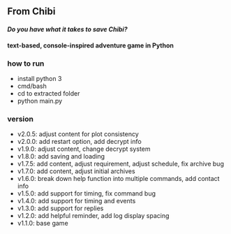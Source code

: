 ## From Chibi
#### *Do you have what it takes to save Chibi?*

#### text-based, console-inspired adventure game in Python

### how to run
* install python 3
* cmd/bash
* cd to extracted folder
* python main.py

### version
* v2.0.5: adjust content for plot consistency
* v2.0.0: add restart option, add decrypt info
* v1.9.0: adjust content, change decrypt system
* v1.8.0: add saving and loading
* v1.7.5: add content, adjust requirement, adjust schedule, fix archive bug
* v1.7.0: add content, adjust initial archives
* v1.6.0: break down help function into multiple commands, add contact info
* v1.5.0: add support for timing, fix command bug
* v1.4.0: add support for timing and events
* v1.3.0: add support for replies
* v1.2.0: add helpful reminder, add log display spacing
* v1.1.0: base game
